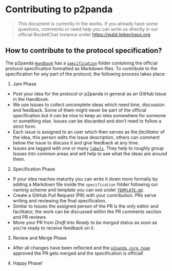 Contributing to p2panda
===

> This document is currently in the works. If you already have some questions, comments or need help you can write us directly in our official RocketChat instance under https://wald.liebechaos.org.

## How to contribute to the protocol specification?

The p2panda [`Handbook`](https://github.com/p2panda/handbook) has a [`specification`](/specification) folder containing the official protocol specification formatted as Markdown files. To contribute to the specification for any part of the protocol, the following process takes place:

1. Jam Phase
  * Post your idea for the protocol or p2panda in general as an GitHub Issue in the Handbook.
  * We use Issues to collect uncomplete ideas which need time, discussion and feedback. Some of them might never be part of the official specification but it can be nice to keep an idea somewhere for someone or something else. Issues can be discarded and don’t need to follow a strict form.
  * Each issue is assigned to an user which then serves as the *facilitator* of the idea, this person edits the Issue description, others can comment below the issue to discuss it and give feedback at any time.
  * Issues are tagged with one or many [`labels`](https://github.com/p2panda/handbook/labels). They help to roughly group Issues into common areas and will help to see what the ideas are around them.
2. Specification Phase
  * If your idea reaches maturity you can write it down more formally by adding a Markdown file inside the `specification` folder following our naming scheme and template you can see under [`TEMPLATE.md`](/specification/TEMPLATE.md).
  * Create a GitHub Pull Request (PR) with your contribution. PRs serve writing and reviewing the final specification.
  * Similar to Issues the assigned person of the PR is the only editor and facilitator, the work can be discussed within the PR comments section and PR reviews.
  * Move your PR from *Draft* into *Ready to be merged* status as soon as you're ready to receive feedback on it.
3. Review and Merge Phase
  * After all changes have been reflected and the [`p2panda core team`](/CODEOWNERS) approved the PR gets merged and the specification is official!
4. Happy Phase!
